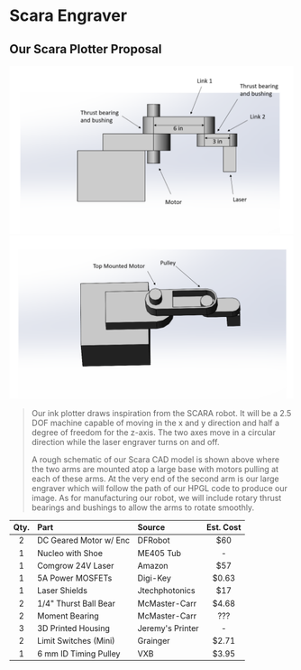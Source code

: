 # Scara Engraver
## Our Scara Plotter Proposal
![Scara Side View](Side_View_annotated.png)
![Scara Isometric View](Isometric_top_view_annotated.png)
> Our ink plotter draws inspiration from the SCARA robot. It will be a 2.5 DOF
> machine capable of moving in the x and y direction and half a degree of 
> freedom for the z-axis. The two axes move in a circular direction while the 
> laser engraver turns on and off. 
>
> A rough schematic of our Scara CAD model is shown above where the two arms
> are mounted atop a large base with motors pulling at each of these arms. 
> At the very end of the second arm is our large engraver which will follow 
> the path of our HPGL code to produce our image. As for manufacturing our 
> robot, we will include rotary thrust bearings and bushings to allow the arms 
> to rotate smoothly. 

| Qty. | Part                  | Source                | Est. Cost |
|:----:|:----------------------|:----------------------|:---------:|
|  2   | DC Geared Motor w/ Enc| DFRobot               |    $60    |
|  1   | Nucleo with Shoe      | ME405 Tub             |     -     |
|  1   | Comgrow 24V Laser     | Amazon                |    $57    |
|  1   | 5A Power MOSFETs      | Digi-Key              |   $0.63   |
|  1   | Laser Shields         | Jtechphotonics        |    $17    |
|  2   | 1/4" Thurst Ball Bear | McMaster-Carr         |   $4.68   |
|  2   | Moment Bearing        | McMaster-Carr         |    ???    |    
|  3   | 3D Printed Housing    | Jeremy's Printer      |     -     |
|  2   | Limit Switches (Mini) | Grainger              |   $2.71   |
|  1   | 6 mm ID Timing Pulley | VXB                   |   $3.95   |